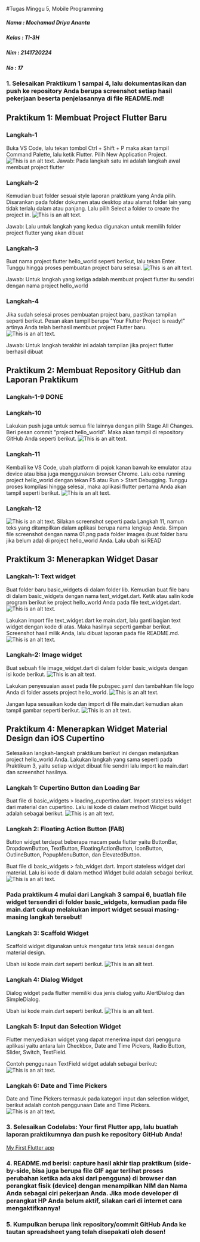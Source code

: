 #Tugas Minggu 5, Mobile Programming

##### Nama  : Mochamad Driya Ananta
##### Kelas : TI-3H
##### Nim   : 2141720224
##### No    : 17


### 1.  Selesaikan Praktikum 1 sampai 4, lalu dokumentasikan dan push ke repository Anda berupa screenshot setiap hasil pekerjaan beserta penjelasannya di file README.md!

## Praktikum 1: Membuat Project Flutter Baru

### Langkah-1
Buka VS Code, lalu tekan tombol Ctrl + Shift + P maka akan tampil Command Palette, lalu ketik Flutter. Pilih New Application Project.
![This is an alt text.](praktikum/docs/p1-l1.png)
Jawab:
Pada langkah satu ini adalah langkah awal membuat project flutter
 
### Langkah-2
Kemudian buat folder sesuai style laporan praktikum yang Anda pilih. Disarankan pada folder dokumen atau desktop atau alamat folder lain yang tidak terlalu dalam atau panjang. Lalu pilih Select a folder to create the project in.
![This is an alt text.](praktikum/docs/p1-l2.png)


Jawab:
Lalu untuk langkah yang kedua digunakan untuk memilih folder project flutter yang akan dibuat

### Langkah-3
Buat nama project flutter hello_world seperti berikut, lalu tekan Enter. Tunggu hingga proses pembuatan project baru selesai.
![This is an alt text.](praktikum/docs/p1-l3.png)

Jawab:
Untuk langkah yang ketiga adalah membuat project flutter itu sendiri dengan nama project hello_world


### Langkah-4
Jika sudah selesai proses pembuatan project baru, pastikan tampilan seperti berikut. Pesan akan tampil berupa "Your Flutter Project is ready!" artinya Anda telah berhasil membuat project Flutter baru.
![This is an alt text.](praktikum/docs/p1-l4.png)

Jawab:
Untuk langkah terakhir ini adalah tampilan jika project flutter berhasil dibuat

## Praktikum 2: Membuat Repository GitHub dan Laporan Praktikum

### Langkah-1-9 DONE

### Langkah-10
Lakukan push juga untuk semua file lainnya dengan pilih Stage All Changes. Beri pesan commit "project hello_world". Maka akan tampil di repository GitHub Anda seperti berikut.
![This is an alt text.](praktikum/docs/p2-l1.png)

### Langkah-11
Kembali ke VS Code, ubah platform di pojok kanan bawah ke emulator atau device atau bisa juga menggunakan browser Chrome. Lalu coba running project hello_world dengan tekan F5 atau Run > Start Debugging. Tunggu proses kompilasi hingga selesai, maka aplikasi flutter pertama Anda akan tampil seperti berikut.
![This is an alt text.](praktikum/docs/p2-l2.png)

### Langkah-12
![This is an alt text.](praktikum/docs/p2-l3.png)
Silakan screenshot seperti pada Langkah 11, namun teks yang ditampilkan dalam aplikasi berupa nama lengkap Anda. Simpan file screenshot dengan nama 01.png pada folder images (buat folder baru jika belum ada) di project hello_world Anda. Lalu ubah isi READ

## Praktikum 3: Menerapkan Widget Dasar

### Langkah-1: Text widget
Buat folder baru basic_widgets di dalam folder lib. Kemudian buat file baru di dalam basic_widgets dengan nama text_widget.dart. Ketik atau salin kode program berikut ke project hello_world Anda pada file text_widget.dart.
![This is an alt text.](praktikum/docs/p3-l1.png)

Lakukan import file text_widget.dart ke main.dart, lalu ganti bagian text widget dengan kode di atas. Maka hasilnya seperti gambar berikut. Screenshot hasil milik Anda, lalu dibuat laporan pada file README.md.
![This is an alt text.](praktikum/docs/p3-l1-2.png)

### Langkah-2: Image widget
Buat sebuah file image_widget.dart di dalam folder basic_widgets dengan isi kode berikut.
![This is an alt text.](praktikum/docs/p3-l2-1.png)

Lakukan penyesuaian asset pada file pubspec.yaml dan tambahkan file logo Anda di folder assets project hello_world.
![This is an alt text.](praktikum/docs/p3-l2-2.png)

Jangan lupa sesuaikan kode dan import di file main.dart kemudian akan tampil gambar seperti berikut.
![This is an alt text.](praktikum/docs/p3-l2-3.png)

## Praktikum 4: Menerapkan Widget Material Design dan iOS Cupertino
Selesaikan langkah-langkah praktikum berikut ini dengan melanjutkan project hello_world Anda. Lakukan langkah yang sama seperti pada Praktikum 3, yaitu setiap widget dibuat file sendiri lalu import ke main.dart dan screenshot hasilnya.

### Langkah 1: Cupertino Button dan Loading Bar
Buat file di basic_widgets > loading_cupertino.dart. Import stateless widget dari material dan cupertino. Lalu isi kode di dalam method Widget build adalah sebagai berikut.
![This is an alt text.](praktikum/docs/p4-l1.png)



### Langkah 2: Floating Action Button (FAB)
Button widget terdapat beberapa macam pada flutter yaitu ButtonBar, DropdownButton, TextButton, FloatingActionButton, IconButton, OutlineButton, PopupMenuButton, dan ElevatedButton.

Buat file di basic_widgets > fab_widget.dart. Import stateless widget dari material. Lalu isi kode di dalam method Widget build adalah sebagai berikut.
![This is an alt text.](praktikum/docs/p4-l2.png)

### Pada praktikum 4 mulai dari Langkah 3 sampai 6, buatlah file widget tersendiri di folder basic_widgets, kemudian pada file main.dart cukup melakukan import widget sesuai masing-masing langkah tersebut!

### Langkah 3: Scaffold Widget
Scaffold widget digunakan untuk mengatur tata letak sesuai dengan material design.

Ubah isi kode main.dart seperti berikut.
![This is an alt text.](praktikum/docs/p4-l3.png)

### Langkah 4: Dialog Widget
Dialog widget pada flutter memiliki dua jenis dialog yaitu AlertDialog dan SimpleDialog.

Ubah isi kode main.dart seperti berikut.
![This is an alt text.](praktikum/docs/p4-l4.png)

### Langkah 5: Input dan Selection Widget
Flutter menyediakan widget yang dapat menerima input dari pengguna aplikasi yaitu antara lain Checkbox, Date and Time Pickers, Radio Button, Slider, Switch, TextField.

Contoh penggunaan TextField widget adalah sebagai berikut:
![This is an alt text.](praktikum/docs/p4-l5.png)

### Langkah 6: Date and Time Pickers
Date and Time Pickers termasuk pada kategori input dan selection widget, berikut adalah contoh penggunaan Date and Time Pickers.
![This is an alt text.](praktikum/docs/p4-l6.png)



### 3. Selesaikan Codelabs: Your first Flutter app, lalu buatlah laporan praktikumnya dan push ke repository GitHub Anda!
[My First Flutter app](https://github.com/nama-pengguna/repository)

### 4. README.md berisi: capture hasil akhir tiap praktikum (side-by-side, bisa juga berupa file GIF agar terlihat proses perubahan ketika ada aksi dari pengguna) di browser dan perangkat fisik (device) dengan menampilkan NIM dan Nama Anda sebagai ciri pekerjaan Anda. Jika mode developer di perangkat HP Anda belum aktif, silakan cari di internet cara mengaktifkannya!

### 5. Kumpulkan berupa link repository/commit GitHub Anda ke tautan spreadsheet yang telah disepakati oleh dosen!














































